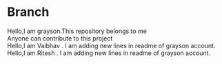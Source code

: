 # Branch

Hello,I am grayson.This repository belongs to me <br />
Anyone can contribute to this project<br />
Hello,I am Vaibhav . I am adding new lines in readme of grayson account.
Hello,I am Ritesh . I am adding new lines in readme of grayson account.
